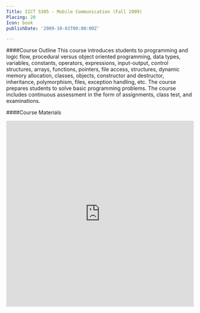 ```yaml
---
Title: IICT 5305 - Mobile Communication (Fall 2009)
Placing: 20
Icon: book
publishDate: '2009-10-01T00:00:00Z'

---
```


####Course Outline
This course introduces students to programming and logic flow, procedural versus object oriented programming, data types, variables, constants, operators, expressions, input-output, control structures, arrays, functions, pointers, file access, structures, dynamic memory allocation, classes, objects, constructor and destructor, inheritance, polymorphism, files, exception handling, etc. The course prepares students to solve basic programming problems. The course includes continuous assessment in the form of assignments, class test, and examinations.

####Course Materials

  <iframe src="https://app.box.com/embed/s/tbxru8m7i0xku2jr007rwp0haspjm6mp?sortColumn=date&view=list" width="100%" height="500" frameborder="0" allowfullscreen webkitallowfullscreen msallowfullscreen></iframe> 
 
